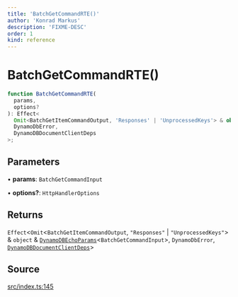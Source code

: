 ```yaml
---
title: 'BatchGetCommandRTE()'
author: 'Konrad Markus'
description: 'FIXME-DESC'
order: 1
kind: reference
---
```


# BatchGetCommandRTE()

```ts
function BatchGetCommandRTE(
  params,
  options?
): Effect<
  Omit<BatchGetItemCommandOutput, 'Responses' | 'UnprocessedKeys'> & object & DynamoDBEchoParams<BatchGetCommandInput>,
  DynamoDbError,
  DynamoDBDocumentClientDeps
>;
```

## Parameters

• **params**: `BatchGetCommandInput`

• **options?**: `HttpHandlerOptions`

## Returns

`Effect`\<`Omit`\<`BatchGetItemCommandOutput`, `"Responses"` \| `"UnprocessedKeys"`\> & `object` & [`DynamoDBEchoParams`](/projects/konkerdev-aws-client-effect-dynamodb/reference/type-aliases/dynamodbechoparams)\<`BatchGetCommandInput`\>, `DynamoDbError`, [`DynamoDBDocumentClientDeps`](/projects/konkerdev-aws-client-effect-dynamodb/reference/type-aliases/dynamodbdocumentclientdeps)\>

## Source

[src/index.ts:145](https://github.com/konkerdotdev/aws-client-effect-dynamodb/blob/61cc23ece48bc14ff19d7990e27b716d0c6ee7ed/src/index.ts#L145)
